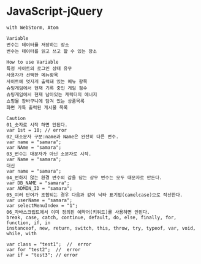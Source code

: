 # JavaScript-jQuery
    with WebStorm, Atom

    Variable
    변수는 데이터를 저장하는 장소
    변수는 데이터를 읽고 쓰고 할 수 있는 장소
   
    How to use Variable
    특정 사이트의 로그인 상태 유무
    사용자가 선택한 메뉴항목
    사이트에 멋지게 출력돼 있는 메뉴 항목
    슈팅게임에서 현재 기록 중인 게임 점수
    슈팅게임에서 현재 남아있는 캐릭터의 에너지
    쇼핑몰 장바구니에 담겨 있는 상품목록
    화면 가특 출력된 게시물 목록
    
    Caution
    01_숫자로 시작 하면 안된다.
    var 1st = 10; // error
    02_대소문자 구분:name과 Name은 완전히 다른 변수.
    var name = "samara";
    var NAme = "samara";
    03_변수는 대문자가 아닌 소문자로 시작.
    var Name = "samara";
    대신
    var name = "samara";
    04_변하지 않는 환경 변수의 갑을 담는 상무 변수는 모두 대문자로 만든다.
    var DB_NAME = "samara";
    var ADMIN_ID = "samara";
    05_여러 단어가 조합되는 경우 다음과 같이 낙타 표기법(camelcase)으로 작선한다.
    var userName = "samara";
    var selectMenuIndex = "1";
    06_자바스크립트에서 이미 정의된 예약어(키워드)를 사용하면 안된다.
    break, case, catch, continue, default, do, else, finally, for, function, if, in
    instanceof, new, return, switch, this, throw, try, typeof, var, void, while, with
    
    var class = "test1";  //  error
    var for "test2";  //  error
    var if = "test3"; // error
